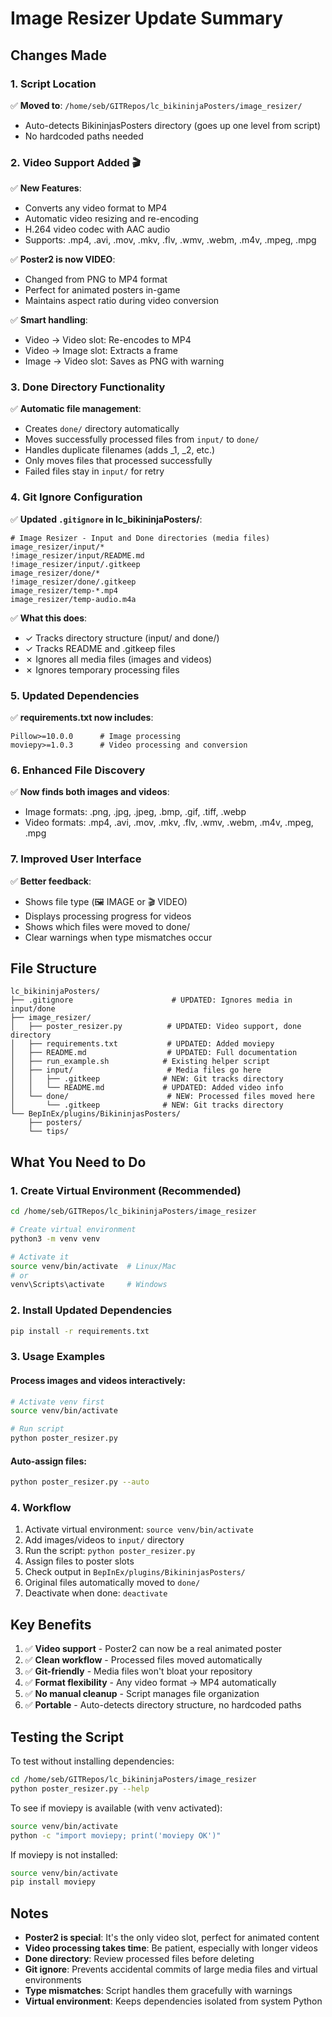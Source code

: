 # Image Resizer Update Summary

## Changes Made

### 1. Script Location
✅ **Moved to**: `/home/seb/GITRepos/lc_bikininjaPosters/image_resizer/`
- Auto-detects BikininjasPosters directory (goes up one level from script)
- No hardcoded paths needed

### 2. Video Support Added 🎬
✅ **New Features**:
- Converts any video format to MP4
- Automatic video resizing and re-encoding
- H.264 video codec with AAC audio
- Supports: .mp4, .avi, .mov, .mkv, .flv, .wmv, .webm, .m4v, .mpeg, .mpg

✅ **Poster2 is now VIDEO**:
- Changed from PNG to MP4 format
- Perfect for animated posters in-game
- Maintains aspect ratio during video conversion

✅ **Smart handling**:
- Video → Video slot: Re-encodes to MP4
- Video → Image slot: Extracts a frame
- Image → Video slot: Saves as PNG with warning

### 3. Done Directory Functionality
✅ **Automatic file management**:
- Creates `done/` directory automatically
- Moves successfully processed files from `input/` to `done/`
- Handles duplicate filenames (adds _1, _2, etc.)
- Only moves files that processed successfully
- Failed files stay in `input/` for retry

### 4. Git Ignore Configuration
✅ **Updated `.gitignore` in lc_bikininjaPosters/**:
```gitignore
# Image Resizer - Input and Done directories (media files)
image_resizer/input/*
!image_resizer/input/README.md
!image_resizer/input/.gitkeep
image_resizer/done/*
!image_resizer/done/.gitkeep
image_resizer/temp-*.mp4
image_resizer/temp-audio.m4a
```

✅ **What this does**:
- ✓ Tracks directory structure (input/ and done/)
- ✓ Tracks README and .gitkeep files
- ✗ Ignores all media files (images and videos)
- ✗ Ignores temporary processing files

### 5. Updated Dependencies
✅ **requirements.txt now includes**:
```
Pillow>=10.0.0      # Image processing
moviepy>=1.0.3      # Video processing and conversion
```

### 6. Enhanced File Discovery
✅ **Now finds both images and videos**:
- Image formats: .png, .jpg, .jpeg, .bmp, .gif, .tiff, .webp
- Video formats: .mp4, .avi, .mov, .mkv, .flv, .wmv, .webm, .m4v, .mpeg, .mpg

### 7. Improved User Interface
✅ **Better feedback**:
- Shows file type (🖼️ IMAGE or 🎬 VIDEO)
- Displays processing progress for videos
- Shows which files were moved to done/
- Clear warnings when type mismatches occur

## File Structure

```
lc_bikininjaPosters/
├── .gitignore                      # UPDATED: Ignores media in input/done
├── image_resizer/
│   ├── poster_resizer.py          # UPDATED: Video support, done directory
│   ├── requirements.txt           # UPDATED: Added moviepy
│   ├── README.md                  # UPDATED: Full documentation
│   ├── run_example.sh            # Existing helper script
│   ├── input/                     # Media files go here
│   │   ├── .gitkeep              # NEW: Git tracks directory
│   │   └── README.md             # UPDATED: Added video info
│   └── done/                      # NEW: Processed files moved here
│       └── .gitkeep              # NEW: Git tracks directory
└── BepInEx/plugins/BikininjasPosters/
    ├── posters/
    └── tips/
```

## What You Need to Do

### 1. Create Virtual Environment (Recommended)
```bash
cd /home/seb/GITRepos/lc_bikininjaPosters/image_resizer

# Create virtual environment
python3 -m venv venv

# Activate it
source venv/bin/activate  # Linux/Mac
# or
venv\Scripts\activate     # Windows
```

### 2. Install Updated Dependencies
```bash
pip install -r requirements.txt
```

### 3. Usage Examples

#### Process images and videos interactively:
```bash
# Activate venv first
source venv/bin/activate

# Run script
python poster_resizer.py
```

#### Auto-assign files:
```bash
python poster_resizer.py --auto
```

### 4. Workflow
1. Activate virtual environment: `source venv/bin/activate`
2. Add images/videos to `input/` directory
3. Run the script: `python poster_resizer.py`
4. Assign files to poster slots
5. Check output in `BepInEx/plugins/BikininjasPosters/`
6. Original files automatically moved to `done/`
7. Deactivate when done: `deactivate`

## Key Benefits

1. ✅ **Video support** - Poster2 can now be a real animated poster
2. ✅ **Clean workflow** - Processed files moved automatically
3. ✅ **Git-friendly** - Media files won't bloat your repository
4. ✅ **Format flexibility** - Any video format → MP4 automatically
5. ✅ **No manual cleanup** - Script manages file organization
6. ✅ **Portable** - Auto-detects directory structure, no hardcoded paths

## Testing the Script

To test without installing dependencies:
```bash
cd /home/seb/GITRepos/lc_bikininjaPosters/image_resizer
python poster_resizer.py --help
```

To see if moviepy is available (with venv activated):
```bash
source venv/bin/activate
python -c "import moviepy; print('moviepy OK')"
```

If moviepy is not installed:
```bash
source venv/bin/activate
pip install moviepy
```

## Notes

- **Poster2 is special**: It's the only video slot, perfect for animated content
- **Video processing takes time**: Be patient, especially with longer videos
- **Done directory**: Review processed files before deleting
- **Git ignore**: Prevents accidental commits of large media files and virtual environments
- **Type mismatches**: Script handles them gracefully with warnings
- **Virtual environment**: Keeps dependencies isolated from system Python
